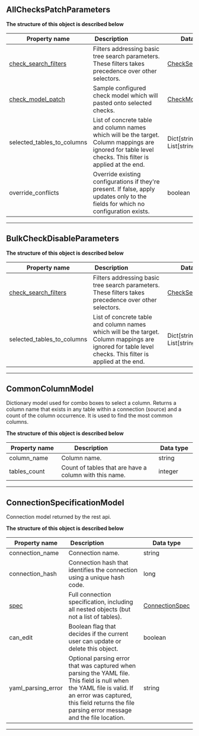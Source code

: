 
## AllChecksPatchParameters  
  
  

**The structure of this object is described below**  
  

|&nbsp;Property&nbsp;name&nbsp;|&nbsp;Description&nbsp;&nbsp;&nbsp;&nbsp;&nbsp;&nbsp;&nbsp;&nbsp;&nbsp;&nbsp;&nbsp;&nbsp;&nbsp;&nbsp;&nbsp;&nbsp;&nbsp;&nbsp;&nbsp;&nbsp;&nbsp;|&nbsp;Data&nbsp;type&nbsp;|
|---------------|---------------------------------|-----------|
|[check_search_filters](../#CheckSearchFilters)|Filters addressing basic tree search parameters. These filters takes precedence over other selectors.|[CheckSearchFilters](../#CheckSearchFilters)|
|[check_model_patch](../#CheckModel)|Sample configured check model which will pasted onto selected checks.|[CheckModel](../#CheckModel)|
|selected_tables_to_columns|List of concrete table and column names which will be the target. Column mappings are ignored for table level checks. This filter is applied at the end.|Dict[string, List[string]]|
|override_conflicts|Override existing configurations if they&#x27;re present. If false, apply updates only to the fields for which no configuration exists.|boolean|


___  

## BulkCheckDisableParameters  
  
  

**The structure of this object is described below**  
  

|&nbsp;Property&nbsp;name&nbsp;|&nbsp;Description&nbsp;&nbsp;&nbsp;&nbsp;&nbsp;&nbsp;&nbsp;&nbsp;&nbsp;&nbsp;&nbsp;&nbsp;&nbsp;&nbsp;&nbsp;&nbsp;&nbsp;&nbsp;&nbsp;&nbsp;&nbsp;|&nbsp;Data&nbsp;type&nbsp;|
|---------------|---------------------------------|-----------|
|[check_search_filters](../#CheckSearchFilters)|Filters addressing basic tree search parameters. These filters takes precedence over other selectors.|[CheckSearchFilters](../#CheckSearchFilters)|
|selected_tables_to_columns|List of concrete table and column names which will be the target. Column mappings are ignored for table level checks. This filter is applied at the end.|Dict[string, List[string]]|


___  

## CommonColumnModel  
Dictionary model used for combo boxes to select a column. Returns a column name that exists in any table within a connection (source)
 and a count of the column occurrence. It is used to find the most common columns.  
  

**The structure of this object is described below**  
  

|&nbsp;Property&nbsp;name&nbsp;|&nbsp;Description&nbsp;&nbsp;&nbsp;&nbsp;&nbsp;&nbsp;&nbsp;&nbsp;&nbsp;&nbsp;&nbsp;&nbsp;&nbsp;&nbsp;&nbsp;&nbsp;&nbsp;&nbsp;&nbsp;&nbsp;&nbsp;|&nbsp;Data&nbsp;type&nbsp;|
|---------------|---------------------------------|-----------|
|column_name|Column name.|string|
|tables_count|Count of tables that are have a column with this name.|integer|


___  

## ConnectionSpecificationModel  
Connection model returned by the rest api.  
  

**The structure of this object is described below**  
  

|&nbsp;Property&nbsp;name&nbsp;|&nbsp;Description&nbsp;&nbsp;&nbsp;&nbsp;&nbsp;&nbsp;&nbsp;&nbsp;&nbsp;&nbsp;&nbsp;&nbsp;&nbsp;&nbsp;&nbsp;&nbsp;&nbsp;&nbsp;&nbsp;&nbsp;&nbsp;|&nbsp;Data&nbsp;type&nbsp;|
|---------------|---------------------------------|-----------|
|connection_name|Connection name.|string|
|connection_hash|Connection hash that identifies the connection using a unique hash code.|long|
|[spec](../../../reference/yaml/ConnectionYaml/#connectionspec)|Full connection specification, including all nested objects (but not a list of tables).|[ConnectionSpec](../../../reference/yaml/ConnectionYaml/#connectionspec)|
|can_edit|Boolean flag that decides if the current user can update or delete this object.|boolean|
|yaml_parsing_error|Optional parsing error that was captured when parsing the YAML file. This field is null when the YAML file is valid. If an error was captured, this field returns the file parsing error message and the file location.|string|


___  

